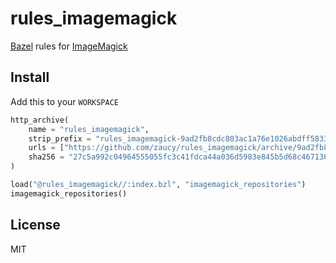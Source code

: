 # rules_imagemagick

[Bazel](https://bazel.build) rules for [ImageMagick](https://imagemagick.org/)

## Install

Add this to your `WORKSPACE`

```python
http_archive(
    name = "rules_imagemagick",
    strip_prefix = "rules_imagemagick-9ad2fb8cdc803ac1a76e1026abdff583396f523c",
    urls = ["https://github.com/zaucy/rules_imagemagick/archive/9ad2fb8cdc803ac1a76e1026abdff583396f523c.zip"],
    sha256 = "27c5a992c04964555055fc3c41fdca44a036d5983e845b5d68c467136bc0af52",
)

load("@rules_imagemagick//:index.bzl", "imagemagick_repositories")
imagemagick_repositories()
```

## License

MIT
